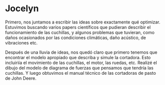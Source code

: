 # Jocelyn
Primero, nos juntamos a escribir las ideas sobre exactamente qué optimizar. Estuvimos buscando varios papers científicos que pudieran describir el funcionamiento de las cuchillas, y algunos problemas que tuvieran, como daños ocasionados por las condiciones climáticas, daño acústico, de vibraciones etc. 

Después de una lluvia de ideas, nos quedó claro que primero tenemos que encontrar el modelo apropiado que describa y simule la cortadora. Esto incluiriía el movimiento de las cuchillas, el motor, las ruedas, etc. Realizé el dibujo del modelo de diagrama de fuerzas que pensamos que tendría las cuchillas. Y luego obtuvimos el manual técnico de las cortadoras de pasto de John Deere.


